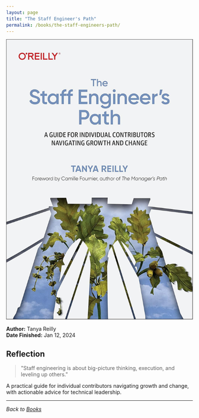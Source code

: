 ```yaml
---
layout: page
title: "The Staff Engineer's Path"
permalink: /books/the-staff-engineers-path/
---
```


![The Staff Engineer's Path cover](/assets/assets/images/books/the-staff-engineers-path.jpg)

**Author:** Tanya Reilly  
**Date Finished:** Jan 12, 2024

## Reflection

> "Staff engineering is about big-picture thinking, execution, and leveling up others."

A practical guide for individual contributors navigating growth and change, with actionable advice for technical leadership.

---

*Back to [Books](/books)* 